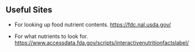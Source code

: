 
## Useful Sites

- For looking up food nutrient contents.
  https://fdc.nal.usda.gov/

- For what nutrients to look for.
  https://www.accessdata.fda.gov/scripts/interactivenutritionfactslabel/
